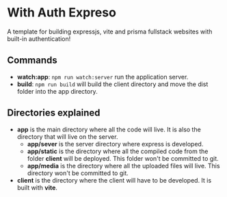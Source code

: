 # With Auth Expreso

A template for building expressjs, vite and prisma fullstack websites with built-in authentication!

## Commands

- **watch:app**: `npm run watch:server` run the application server.
- **build**: `npm run build` will build the client directory and move the dist folder into the app directory.

## Directories explained

- **app** is the main directory where all the code will live. It is also the directory that will live on the server.
  - **app/sever** is the server directory where express is developed.
  - **app/static** is the directory where all the compiled code from the folder **client** will be deployed. This folder won't be committed to git.
  - **app/media** is the directory where all the uploaded files will live. This directory won't be committed to git.
- **client** is the directory where the client will have to be developed. It is built with **vite**.
